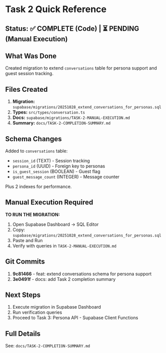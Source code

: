 # Task 2 Quick Reference

## Status: ✅ COMPLETE (Code) | ⏳ PENDING (Manual Execution)

## What Was Done

Created migration to extend `conversations` table for persona support and guest session tracking.

## Files Created

1. **Migration:** `supabase/migrations/20251028_extend_conversations_for_personas.sql`
2. **Types:** `src/types/conversation.ts`
3. **Docs:** `supabase/migrations/TASK-2-MANUAL-EXECUTION.md`
4. **Summary:** `docs/TASK-2-COMPLETION-SUMMARY.md`

## Schema Changes

Added to `conversations` table:
- `session_id` (TEXT) - Session tracking
- `persona_id` (UUID) - Foreign key to personas
- `is_guest_session` (BOOLEAN) - Guest flag
- `guest_message_count` (INTEGER) - Message counter

Plus 2 indexes for performance.

## Manual Execution Required

**TO RUN THE MIGRATION:**

1. Open Supabase Dashboard → SQL Editor
2. Copy: `supabase/migrations/20251028_extend_conversations_for_personas.sql`
3. Paste and Run
4. Verify with queries in `TASK-2-MANUAL-EXECUTION.md`

## Git Commits

1. **9c81466** - feat: extend conversations schema for persona support
2. **3e0491f** - docs: add Task 2 completion summary

## Next Steps

1. Execute migration in Supabase Dashboard
2. Run verification queries
3. Proceed to Task 3: Persona API - Supabase Client Functions

## Full Details

See: `docs/TASK-2-COMPLETION-SUMMARY.md`
